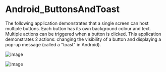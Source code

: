 # Android_ButtonsAndToast
The following application demonstrates that a single screen can host multiple buttons. Each button has its own background colour and text. Multiple actions can be triggered when a button is clicked. This application demonstrates 2 actions: changing the visibility of a button and displaying a pop-up message (called a "toast" in Android).
  
  
  
![image](https://user-images.githubusercontent.com/54389153/174675106-285d8b3b-549d-402f-a5c4-4ea512153eff.png)

![image](https://user-images.githubusercontent.com/54389153/174675161-aa4c7f68-b77d-4895-808c-a049e5513c1f.png)
